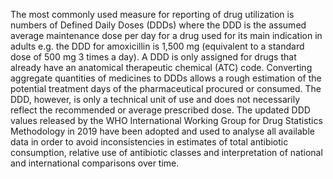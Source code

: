 The most commonly used measure for reporting of drug utilization is numbers of Defined Daily Doses (DDDs) where the DDD is the assumed average maintenance dose per day for a drug used for its main indication in adults e.g. the DDD for amoxicillin is 1,500 mg (equivalent to a standard dose of 500 mg 3 times a day). A DDD is only assigned for drugs that already have an anatomical therapeutic chemical (ATC) code. Converting aggregate quantities of medicines to DDDs allows a rough estimation of the potential treatment days of the pharmaceutical procured or consumed. The DDD, however, is only a technical unit of use and does not necessarily reflect the recommended or average prescribed dose.
The updated DDD values released by the WHO International Working Group for Drug Statistics Methodology in 2019 have been adopted and used to analyse all available data in order to avoid inconsistencies in estimates of total antibiotic consumption, relative use of antibiotic classes and interpretation of national and international comparisons over time.
